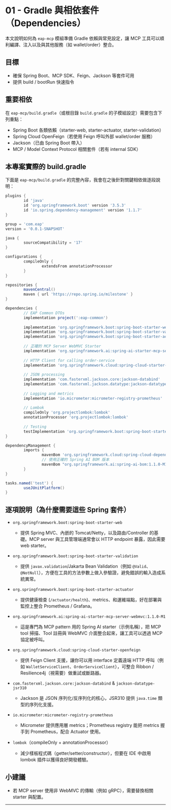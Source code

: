 # 01 - Gradle 與相依套件（Dependencies）

本文說明如何為 `eap-mcp` 模組準備 Gradle 依賴與常見設定，讓 MCP 工具可以順利編譯、注入以及與其他服務（如 wallet/order）整合。

## 目標

- 確保 Spring Boot、MCP SDK、Feign、Jackson 等套件可用
- 提供 build / bootRun 快速指令

## 重要相依

在 `eap-mcp/build.gradle`（或根目錄 `build.gradle` 的子模組設定）需要包含下列重點：

- Spring Boot 各類依賴（starter-web, starter-actuator, starter-validation）
- Spring Cloud OpenFeign（若使用 Feign 呼叫外部 wallet/order 服務）
- Jackson（已由 Spring Boot 帶入）
- MCP / Model Context Protocol 相關套件（若有 internal SDK）


## 本專案實際的 build.gradle

下面是 `eap-mcp/build.gradle` 的完整內容，我會在之後針對關鍵相依做逐段說明：

```gradle
plugins {
        id 'java'
        id 'org.springframework.boot' version '3.5.3'
        id 'io.spring.dependency-management' version '1.1.7'
}

group = 'com.eap'
version = '0.0.1-SNAPSHOT'

java {
        sourceCompatibility = '17'
}

configurations {
        compileOnly {
                extendsFrom annotationProcessor
        }
}

repositories {
        mavenCentral()
        maven { url 'https://repo.spring.io/milestone' }
}

dependencies {
        // EAP Common DTOs
        implementation project(':eap-common')
    
        implementation 'org.springframework.boot:spring-boot-starter-web'
        implementation 'org.springframework.boot:spring-boot-starter-validation'
        implementation 'org.springframework.boot:spring-boot-starter-actuator'
    
        // 正確的 MCP Server WebMVC Starter
        implementation 'org.springframework.ai:spring-ai-starter-mcp-server-webmvc:1.1.0-M1'
    
        // HTTP Client for calling order-service
        implementation 'org.springframework.cloud:spring-cloud-starter-openfeign'
    
        // JSON processing
        implementation 'com.fasterxml.jackson.core:jackson-databind'
        implementation 'com.fasterxml.jackson.datatype:jackson-datatype-jsr310'
    
        // Logging and metrics
        implementation 'io.micrometer:micrometer-registry-prometheus'
    
        // Lombok
        compileOnly 'org.projectlombok:lombok'
        annotationProcessor 'org.projectlombok:lombok'
    
        // Testing
        testImplementation 'org.springframework.boot:spring-boot-starter-test'
}

dependencyManagement {
        imports {
                mavenBom 'org.springframework.cloud:spring-cloud-dependencies:2023.0.0'
                // 使用正確的 Spring AI BOM 版本
                mavenBom "org.springframework.ai:spring-ai-bom:1.1.0-M1"
        }
}

tasks.named('test') {
        useJUnitPlatform()
}
```

## 逐項說明（為什麼需要這些 Spring 套件）

- `org.springframework.boot:spring-boot-starter-web`
    - 提供 Spring MVC、內嵌的 Tomcat/Netty，以及路由/Controller 的基礎。MCP server 與工具管理端通常會以 HTTP endpoint 暴露，因此需要 web starter。

- `org.springframework.boot:spring-boot-starter-validation`
    - 提供 `javax.validation`/Jakarta Bean Validation（例如 `@Valid`、`@NotNull`），方便在工具的方法參數上做入參驗證，避免錯誤的輸入造成系統異常。

- `org.springframework.boot:spring-boot-starter-actuator`
    - 提供健康檢查 (`/actuator/health`)、metrics、和運維端點，好在部署與監控上整合 Prometheus / Grafana。

- `org.springframework.ai:spring-ai-starter-mcp-server-webmvc:1.1.0-M1`
    - 這是專門為 MCP pattern 用的 Spring AI starter（示例名稱），把 MCP tool 掃描、Tool 註冊與 WebMVC 介面整合起來，讓工具可以透過 MCP 協定被呼叫。

- `org.springframework.cloud:spring-cloud-starter-openfeign`
    - 提供 Feign Client 支援，讓你可以用 interface 定義遠端 HTTP 呼叫（例如 `WalletServiceClient`、`OrderServiceClient`），可整合 Ribbon / Resilience4j（視需要）做重試或斷路器。

- `com.fasterxml.jackson.core:jackson-databind` & `jackson-datatype-jsr310`
    - Jackson 是 JSON 序列化/反序列化的核心，JSR310 提供 `java.time` 類型的序列化支援。

- `io.micrometer:micrometer-registry-prometheus`
    - Micrometer 提供應用層 metrics；Prometheus registry 能把 metrics 握手到 Prometheus，配合 Actuator 使用。

- `lombok`（compileOnly + annotationProcessor）
    - 減少樣板程式碼（getter/setter/constructor），但要在 IDE 中啟用 lombok 插件以獲得良好開發體驗。

## 小建議

- 若 MCP server 使用非 WebMVC 的傳輸（例如 gRPC），需要替換相關 starter 與配置。

---
